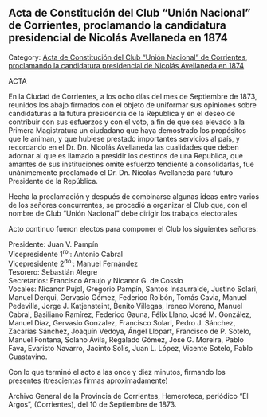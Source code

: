 ## Acta de Constitución del Club “Unión Nacional” de Corrientes, proclamando la candidatura presidencial de Nicolás Avellaneda en 1874

Category: [Acta de Constitución del Club “Unión Nacional” de Corrientes, proclamando la candidatura presidencial de Nicolás Avellaneda en 1874](http://descubrircorrientes.com.ar/2012/index.php/4503-historia-desde-1814-hasta-la-guerra-de-la-triple-alianza/documentos-oficiales-de-la-provincia-de-corrientes/acta-de-constitucion-del-club-union-nacional-de-corrientes-proclamando-la-candidatura-presidencial-de-nicolas-avellaneda-en-1874)

ACTA

En la Ciudad de Corrientes, a los ocho días del mes de Septiembre de 1873, reunidos los abajo firmados con el objeto de uniformar sus opiniones sobre candidaturas a la futura presidencia de la Republica y en el deseo de contribuir con sus esfuerzos y con el voto, a fin de que sea elevado a la Primera Magistratura un ciudadano que haya demostrado los propósitos que le animan, y que hubiese prestado importantes servicios al país, y recordando en el Dr. Dn. Nicolás Avellaneda las cualidades que deben adornar al que es llamado a presidir los destinos de una Republica, que amantes de sus instituciones omite esfuerzo tendiente a consolidarlas, fue unánimemente proclamado el Dr. Dn. Nicolás Avellaneda para futuro Presidente de la República.

Hecha la proclamación y después de combinarse algunas ideas entre varios de los señores concurrentes, se procedió a organizar el Club que, con el nombre de Club “Unión Nacional” debe dirigir los trabajos electorales

Acto continuo fueron electos para componer el Club los siguientes señores:

Presidente: Juan V. Pampín  
Vicepresidente 1<sup>ro.</sup>: Antonio Cabral  
Vicepresidente 2<sup>do.</sup>: Manuel Fernández  
Tesorero: Sebastián Alegre  
Secretarios: Francisco Araujo y Nicanor G. de Cossio  
Vocales: Nicanor Pujol, Gregorio Pampín, Santos Insaurralde, Justino Solari, Manuel Derqui, Gervasio Gómez, Federico Roibón, Tomás Cavia, Manuel Pedevilla, Jorge J. Katjensteint, Benito Villegas, Ireneo Moreno, Manuel Cabral, Basiliano Ramírez, Federico Gauna, Félix Llano, José M. González, Manuel Díaz, Gervasio Gonzalez, Francisco Solari, Pedro J. Sánchez, Zacarías Sánchez, Joaquín Vedoya, Ángel Llopart, Francisco de P. Sotelo, Manuel Fontana, Solano Ávila, Regalado Gómez, José G. Moreira, Pablo Fava, Evaristo Navarro, Jacinto Solís, Juan L. López, Vicente Sotelo, Pablo Guastavino.

Con lo que terminó el acto a las once y diez minutos, firmando los presentes (trescientas firmas aproximadamente)

Archivo General de la Provincia de Corrientes, Hemeroteca, periódico “El Argos”, (Corrientes), del 10 de Septiembre de 1873.